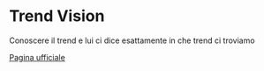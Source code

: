 # Trend Vision
Conoscere il trend e lui ci dice esattamente in che trend ci troviamo

[Pagina ufficiale](https://ctrader.guru/product/trend-vision/)
